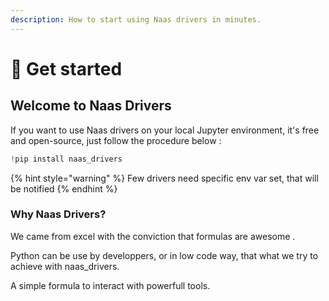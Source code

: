 ```yaml
---
description: How to start using Naas drivers in minutes.
---
```


# 🚀 Get started

## Welcome to Naas Drivers

If you want to use Naas drivers on your local Jupyter environment, it's free and open-source, just follow the procedure below  :

```python
!pip install naas_drivers
```

{% hint style="warning" %}
Few drivers need specific env var set, that will be notified 
{% endhint %}

### Why Naas Drivers?

We came from excel with the conviction that formulas are awesome .

Python can be use by developpers, or in low code way, that what we try to achieve with naas\_drivers.

A simple formula to interact with powerfull tools.







